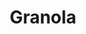 ---
layout: recette
categories: [recettes]
hidden: true
lang: fr
sitemap: false
title: Granola
type: sucre
recettes:
  Classique:
    ingredients: 
      - nom: beurre
        qte: 60
        unite: gr
      - nom: flocons d'avoine 
        qte: 200
        unite: gr
      - nom: buttermilk
        qte: 125
        unite: mL
      - nom: sucre
        qte: 50
        unite: gr
      - nom: noix
        qte: 100
        unite: gr
      - nom: huile de coco
        qte: 20
        unite: gr
      - nom: graines
        qte: 50
        unite: gr
      - nom: fruits secs
        qte: 50
        unite: gr
      - nom: sel
    etapes:
      - label: Préparation des flocons d'avoine
        details:
          - Faire fondre le beurre
          - Verser les flocons d'avoine, le beurre et le buttermilk dans un saladier
          - Mélanger
          - Laisser reposer 15 minutes
          - Ajouter le sucre et une pincée de sel
          - Mélanger
          - Laisser reposer 15 minutes
          - Étaler les flocons d'avoine sur une plaque de cuisson
          - Cuire 1h30 à 150°C en remuant toutes les 20 minutes
          - Réserver
      - label: Préparation des noix
        details:
          - Hacher grossièrement les noix
          - Verser les noix sur une plaque de cuisson
          - Torréfier 10 minutes à 180°C
          - Verser dans un saladier
          - Ajouter l'huile de coco et une pincée de sel
          - Mélanger
          - Réserver
      - label: Préparation des fruits secs
        details:
          - Hacher grossièrement les fruits secs
          - Réserver
      - label: Assemblage
        details:
          - Verser les flocons d'avoine, les noix, les graines, les fruits secs dans un grand saladier
          - Mélanger
          - Déverser sur une plaque de cuisson
          - Laisse refroidir 45 minutes
          - Conserver dans une boîte hermétique
notes:
  - "Noix : amandes, noisettes, noix de grenoble, cacahuètes, ..."
  - "Graines : sésame, lin, tournesol, courge, pavot, ..."
  - "Fruits Secs : abricots, raisins, cerises, kiwis, figues, ..."
---